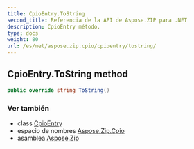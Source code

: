 ```yaml
---
title: CpioEntry.ToString
second_title: Referencia de la API de Aspose.ZIP para .NET
description: CpioEntry método. 
type: docs
weight: 80
url: /es/net/aspose.zip.cpio/cpioentry/tostring/
---
```

## CpioEntry.ToString method

```csharp
public override string ToString()
```

### Ver también

* class [CpioEntry](../)
* espacio de nombres [Aspose.Zip.Cpio](../../cpioentry/)
* asamblea [Aspose.Zip](../../../)



